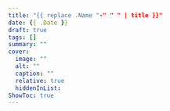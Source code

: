 ```yaml
---
title: "{{ replace .Name "-" " " | title }}"
date: {{ .Date }}
draft: true
tags: []
summary: ""
cover:
  image: ""
  alt: ""
  caption: ""
  relative: true
  hiddenInList: 
ShowToc: true
---
```

